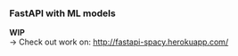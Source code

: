 ### FastAPI with ML models
<b>WIP</b><br>
-> Check out work on: http://fastapi-spacy.herokuapp.com/
